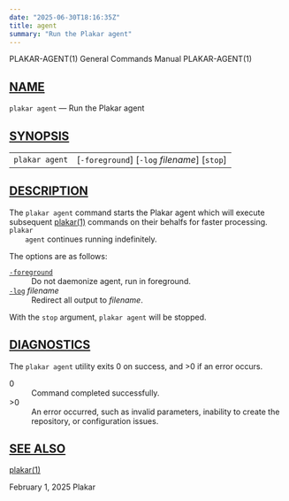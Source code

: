 ```yaml
---
date: "2025-06-30T18:16:35Z"
title: agent
summary: "Run the Plakar agent"
---
```

<div class="head" role="doc-pageheader" aria-label="Manual header
  line"><span class="head-ltitle">PLAKAR-AGENT(1)</span>
  <span class="head-vol">General Commands Manual</span>
  <span class="head-rtitle">PLAKAR-AGENT(1)</span></div>
<main class="manual-text">
<section class="Sh">
<h2 class="Sh" id="NAME"><a class="permalink" href="#NAME">NAME</a></h2>
<p class="Pp"><code class="Nm">plakar agent</code> &#x2014;
    <span class="Nd" role="doc-subtitle">Run the Plakar agent</span></p>
</section>
<section class="Sh">
<h2 class="Sh" id="SYNOPSIS"><a class="permalink" href="#SYNOPSIS">SYNOPSIS</a></h2>
<table class="Nm">
  <tr>
    <td><code class="Nm">plakar agent</code></td>
    <td>[<code class="Fl">-foreground</code>] [<code class="Fl">-log</code>
      <var class="Ar">filename</var>] [<code class="Cm">stop</code>]</td>
  </tr>
</table>
</section>
<section class="Sh">
<h2 class="Sh" id="DESCRIPTION"><a class="permalink" href="#DESCRIPTION">DESCRIPTION</a></h2>
<p class="Pp">The <code class="Nm">plakar agent</code> command starts the Plakar
    agent which will execute subsequent
    <a class="Xr" href="../plakar/" aria-label="plakar, section 1">plakar(1)</a>
    commands on their behalfs for faster processing. <code class="Nm">plakar
    agent</code> continues running indefinitely.</p>
<p class="Pp">The options are as follows:</p>
<dl class="Bl-tag">
  <dt id="foreground"><a class="permalink" href="#foreground"><code class="Fl">-foreground</code></a></dt>
  <dd>Do not daemonize agent, run in foreground.</dd>
  <dt id="log"><a class="permalink" href="#log"><code class="Fl">-log</code></a>
    <var class="Ar">filename</var></dt>
  <dd>Redirect all output to <var class="Ar">filename</var>.</dd>
</dl>
<p class="Pp">With the <code class="Cm">stop</code> argument,
    <code class="Nm">plakar agent</code> will be stopped.</p>
</section>
<section class="Sh">
<h2 class="Sh" id="DIAGNOSTICS"><a class="permalink" href="#DIAGNOSTICS">DIAGNOSTICS</a></h2>
<p class="Pp">The <code class="Nm">plakar agent</code> utility exits&#x00A0;0 on
    success, and&#x00A0;&gt;0 if an error occurs.</p>
<dl class="Bl-tag">
  <dt>0</dt>
  <dd>Command completed successfully.</dd>
  <dt>&gt;0</dt>
  <dd>An error occurred, such as invalid parameters, inability to create the
      repository, or configuration issues.</dd>
</dl>
</section>
<section class="Sh">
<h2 class="Sh" id="SEE_ALSO"><a class="permalink" href="#SEE_ALSO">SEE
  ALSO</a></h2>
<p class="Pp"><a class="Xr" href="../plakar/" aria-label="plakar, section
    1">plakar(1)</a></p>
</section>
</main>
<div class="foot" role="doc-pagefooter" aria-label="Manual footer
  line"><span class="foot-left"></span><span class="foot-date">February 1,
  2025</span> <span class="foot-os">Plakar</span></div>
